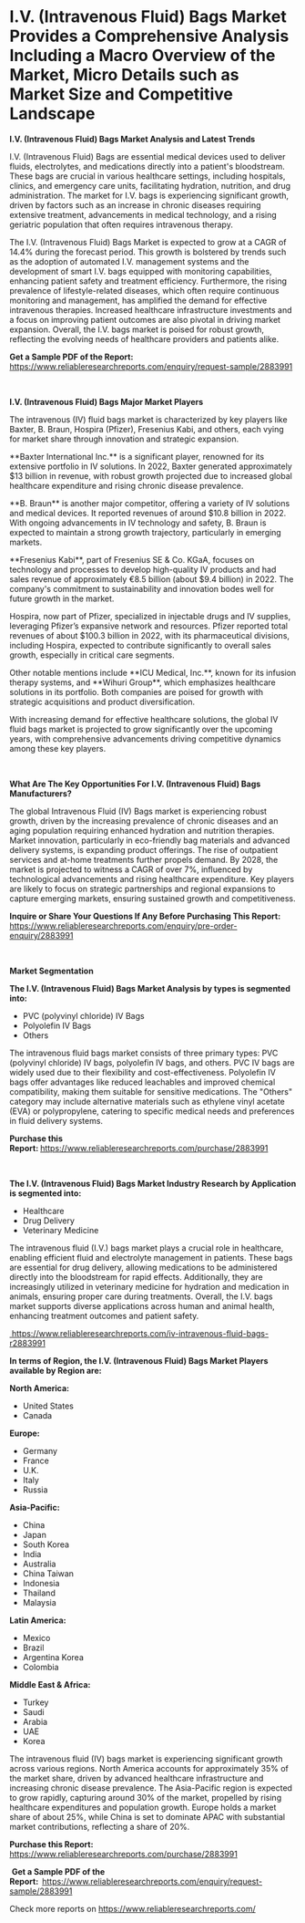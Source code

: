 <p><h1>I.V. (Intravenous Fluid) Bags Market Provides a Comprehensive Analysis Including a Macro Overview of the Market, Micro Details such as Market Size and Competitive Landscape</h1></p><p><strong>I.V. (Intravenous Fluid) Bags Market Analysis and Latest Trends</strong></p>
<p><p>I.V. (Intravenous Fluid) Bags are essential medical devices used to deliver fluids, electrolytes, and medications directly into a patient's bloodstream. These bags are crucial in various healthcare settings, including hospitals, clinics, and emergency care units, facilitating hydration, nutrition, and drug administration. The market for I.V. bags is experiencing significant growth, driven by factors such as an increase in chronic diseases requiring extensive treatment, advancements in medical technology, and a rising geriatric population that often requires intravenous therapy.</p><p>The I.V. (Intravenous Fluid) Bags Market is expected to grow at a CAGR of 14.4% during the forecast period. This growth is bolstered by trends such as the adoption of automated I.V. management systems and the development of smart I.V. bags equipped with monitoring capabilities, enhancing patient safety and treatment efficiency. Furthermore, the rising prevalence of lifestyle-related diseases, which often require continuous monitoring and management, has amplified the demand for effective intravenous therapies. Increased healthcare infrastructure investments and a focus on improving patient outcomes are also pivotal in driving market expansion. Overall, the I.V. bags market is poised for robust growth, reflecting the evolving needs of healthcare providers and patients alike.</p></p>
<p><strong>Get a Sample PDF of the Report:&nbsp;</strong> <a href="https://www.reliableresearchreports.com/enquiry/request-sample/2883991?utm_campaign=2283&utm_medium=2&utm_source=Github&utm_content=ia&utm_term=13032025&utm_id=iv-intravenous-fluid-bags">https://www.reliableresearchreports.com/enquiry/request-sample/2883991</a></p>
<p>&nbsp;</p>
<p><strong>I.V. (Intravenous Fluid) Bags Major Market Players</strong></p>
<p><p>The intravenous (IV) fluid bags market is characterized by key players like Baxter, B. Braun, Hospira (Pfizer), Fresenius Kabi, and others, each vying for market share through innovation and strategic expansion. </p><p>**Baxter International Inc.** is a significant player, renowned for its extensive portfolio in IV solutions. In 2022, Baxter generated approximately $13 billion in revenue, with robust growth projected due to increased global healthcare expenditure and rising chronic disease prevalence.</p><p>**B. Braun** is another major competitor, offering a variety of IV solutions and medical devices. It reported revenues of around $10.8 billion in 2022. With ongoing advancements in IV technology and safety, B. Braun is expected to maintain a strong growth trajectory, particularly in emerging markets.</p><p>**Fresenius Kabi**, part of Fresenius SE & Co. KGaA, focuses on technology and processes to develop high-quality IV products and had sales revenue of approximately €8.5 billion (about $9.4 billion) in 2022. The company's commitment to sustainability and innovation bodes well for future growth in the market.</p><p>Hospira, now part of Pfizer, specialized in injectable drugs and IV supplies, leveraging Pfizer’s expansive network and resources. Pfizer reported total revenues of about $100.3 billion in 2022, with its pharmaceutical divisions, including Hospira, expected to contribute significantly to overall sales growth, especially in critical care segments.</p><p>Other notable mentions include **ICU Medical, Inc.**, known for its infusion therapy systems, and **Wihuri Group**, which emphasizes healthcare solutions in its portfolio. Both companies are poised for growth with strategic acquisitions and product diversification.</p><p>With increasing demand for effective healthcare solutions, the global IV fluid bags market is projected to grow significantly over the upcoming years, with comprehensive advancements driving competitive dynamics among these key players.</p></p>
<p>&nbsp;</p>
<p><strong>What Are The Key Opportunities For I.V. (Intravenous Fluid) Bags Manufacturers?</strong></p>
<p><p>The global Intravenous Fluid (IV) Bags market is experiencing robust growth, driven by the increasing prevalence of chronic diseases and an aging population requiring enhanced hydration and nutrition therapies. Market innovation, particularly in eco-friendly bag materials and advanced delivery systems, is expanding product offerings. The rise of outpatient services and at-home treatments further propels demand. By 2028, the market is projected to witness a CAGR of over 7%, influenced by technological advancements and rising healthcare expenditure. Key players are likely to focus on strategic partnerships and regional expansions to capture emerging markets, ensuring sustained growth and competitiveness.</p></p>
<p><strong>Inquire or Share Your Questions If Any Before Purchasing This Report:</strong> <a href="https://www.reliableresearchreports.com/enquiry/pre-order-enquiry/2883991?utm_campaign=2283&utm_medium=2&utm_source=Github&utm_content=ia&utm_term=13032025&utm_id=iv-intravenous-fluid-bags">https://www.reliableresearchreports.com/enquiry/pre-order-enquiry/2883991</a></p>
<p>&nbsp;</p>
<p><strong>Market Segmentation</strong></p>
<p><strong>The I.V. (Intravenous Fluid) Bags Market Analysis by types is segmented into:</strong></p>
<p><ul><li>PVC (polyvinyl chloride) IV Bags</li><li>Polyolefin IV Bags</li><li>Others</li></ul></p>
<p><p>The intravenous fluid bags market consists of three primary types: PVC (polyvinyl chloride) IV bags, polyolefin IV bags, and others. PVC IV bags are widely used due to their flexibility and cost-effectiveness. Polyolefin IV bags offer advantages like reduced leachables and improved chemical compatibility, making them suitable for sensitive medications. The "Others" category may include alternative materials such as ethylene vinyl acetate (EVA) or polypropylene, catering to specific medical needs and preferences in fluid delivery systems.</p></p>
<p><strong>Purchase this Report:&nbsp;</strong><a href="https://www.reliableresearchreports.com/purchase/2883991?utm_campaign=2283&utm_medium=2&utm_source=Github&utm_content=ia&utm_term=13032025&utm_id=iv-intravenous-fluid-bags">https://www.reliableresearchreports.com/purchase/2883991</a></p>
<p>&nbsp;</p>
<p><strong>The I.V. (Intravenous Fluid) Bags Market Industry Research by Application is segmented into:</strong></p>
<p><ul><li>Healthcare</li><li>Drug Delivery</li><li>Veterinary Medicine</li></ul></p>
<p><p>The intravenous fluid (I.V.) bags market plays a crucial role in healthcare, enabling efficient fluid and electrolyte management in patients. These bags are essential for drug delivery, allowing medications to be administered directly into the bloodstream for rapid effects. Additionally, they are increasingly utilized in veterinary medicine for hydration and medication in animals, ensuring proper care during treatments. Overall, the I.V. bags market supports diverse applications across human and animal health, enhancing treatment outcomes and patient safety.</p></p>
<p><a href="https://www.reliableresearchreports.com/iv-intravenous-fluid-bags-r2883991?utm_campaign=2283&utm_medium=2&utm_source=Github&utm_content=ia&utm_term=13032025&utm_id=iv-intravenous-fluid-bags">&nbsp;https://www.reliableresearchreports.com/iv-intravenous-fluid-bags-r2883991</a></p>
<p><strong>In terms of Region, the I.V. (Intravenous Fluid) Bags Market Players available by Region are:</strong></p>
<p>
    <p> <strong> North America: </strong>
        <ul>
            <li>United States</li>
            <li>Canada</li>
        </ul>
        </p> 
    <p> <strong> Europe: </strong>
        <ul>
            <li>Germany</li>
            <li>France</li>
            <li>U.K.</li>
            <li>Italy</li>
            <li>Russia</li>
        </ul>
        </p> 
    <p> <strong> Asia-Pacific: </strong>
        <ul>
            <li>China</li>
            <li>Japan</li>
            <li>South Korea</li>
            <li>India</li>
            <li>Australia</li>
            <li>China Taiwan</li>
            <li>Indonesia</li>
            <li>Thailand</li>
            <li>Malaysia</li>
        </ul>
        </p> 
    <p> <strong> Latin America: </strong>
        <ul>
            <li>Mexico</li>
            <li>Brazil</li>
            <li>Argentina Korea</li>
            <li>Colombia</li>
        </ul>
        </p> 
    <p> <strong> Middle East & Africa: </strong>
        <ul>
            <li>Turkey</li>
            <li>Saudi</li>
            <li>Arabia</li>
            <li>UAE</li>
            <li>Korea</li>
        </ul>
    </p>
    </p>
<p><p>The intravenous fluid (IV) bags market is experiencing significant growth across various regions. North America accounts for approximately 35% of the market share, driven by advanced healthcare infrastructure and increasing chronic disease prevalence. The Asia-Pacific region is expected to grow rapidly, capturing around 30% of the market, propelled by rising healthcare expenditures and population growth. Europe holds a market share of about 25%, while China is set to dominate APAC with substantial market contributions, reflecting a share of 20%.</p></p>
<p><strong>Purchase this Report: </strong><a href="https://www.reliableresearchreports.com/purchase/2883991?utm_campaign=2283&utm_medium=2&utm_source=Github&utm_content=ia&utm_term=13032025&utm_id=iv-intravenous-fluid-bags">https://www.reliableresearchreports.com/purchase/2883991</a></p>
<p>&nbsp;<strong>Get a Sample PDF of the Report:&nbsp;&nbsp;</strong><a href="https://www.reliableresearchreports.com/enquiry/request-sample/2883991?utm_campaign=2283&utm_medium=2&utm_source=Github&utm_content=ia&utm_term=13032025&utm_id=iv-intravenous-fluid-bags">https://www.reliableresearchreports.com/enquiry/request-sample/2883991</a></p>
<p><strong></strong></p>
<p>Check more reports on <a href="https://www.reliableresearchreports.com/?utm_campaign=2283&utm_medium=2&utm_source=Github&utm_content=ia&utm_term=13032025&utm_id=iv-intravenous-fluid-bags">https://www.reliableresearchreports.com/</a></p>
